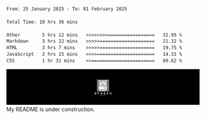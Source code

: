 <!--START_SECTION:waka-->

```txt
From: 25 January 2025 - To: 01 February 2025

Total Time: 10 hrs 36 mins

Other        5 hrs 12 mins   >>>>>>>>=================   32.95 %
Markdown     3 hrs 22 mins   >>>>>====================   21.32 %
HTML         3 hrs 7 mins    >>>>>====================   19.75 %
JavaScript   2 hrs 15 mins   >>>>=====================   14.31 %
CSS          1 hr 31 mins    >>=======================   09.62 %
```

<!--END_SECTION:waka-->

<img src="https://raw.githubusercontent.com/n3xta/image-hosting/main/img/202411032331174.png"/>
My README is under construction. 
